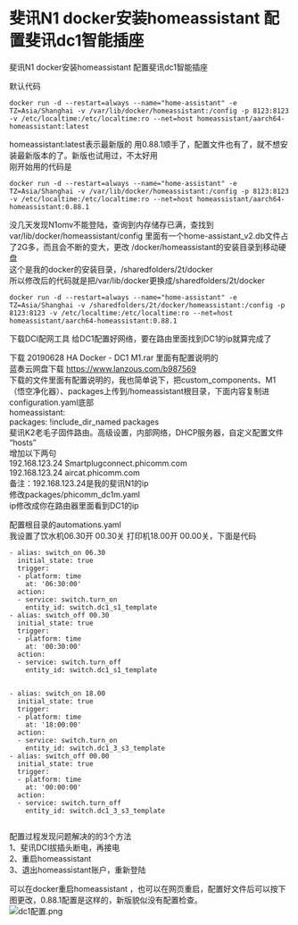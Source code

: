 # 斐讯N1 docker安装homeassistant  配置斐讯dc1智能插座


斐讯N1 docker安装homeassistant  配置斐讯dc1智能插座
 
 默认代码

 
```
docker run -d --restart=always --name="home-assistant" -e TZ=Asia/Shanghai -v /var/lib/docker/homeassistant:/config -p 8123:8123 -v /etc/localtime:/etc/localtime:ro --net=host homeassistant/aarch64-homeassistant:latest

```
<!-- more -->
homeassistant:latest表示最新版的 用0.88.1顺手了，配置文件也有了，就不想安装最新版本的了。新版也试用过，不太好用  
 刚开始用的代码是
 
```
docker run -d --restart=always --name="home-assistant" -e TZ=Asia/Shanghai -v /var/lib/docker/homeassistant:/config -p 8123:8123 -v /etc/localtime:/etc/localtime:ro --net=host homeassistant/aarch64-homeassistant:0.88.1

```
 没几天发现N1omv不能登陆，查询到内存储存已满，查找到var/lib/docker/homeassistant/config 里面有一个home-assistant_v2.db文件占了2G多，而且会不断的变大，更改 /docker/homeassistant的安装目录到移动硬盘  
 这个是我的docker的安装目录，/sharedfolders/2t/docker  
 所以修改后的代码就是把/var/lib/docker更换成/sharedfolders/2t/docker

 
```
docker run -d --restart=always --name="home-assistant" -e TZ=Asia/Shanghai -v /sharedfolders/2t/docker/homeassistant:/config -p 8123:8123 -v /etc/localtime:/etc/localtime:ro --net=host homeassistant/aarch64-homeassistant:0.88.1

```
 下载DCI配网工具
 给DC1配置好网络，要在路由里面找到DC1的ip就算完成了
 
 下载 20190628 HA Docker - DC1 M1.rar 里面有配置说明的  
 蓝奏云网盘下载 https://www.lanzous.com/b987569  
 下载的文件里面有配置说明的，我也简单说下，把custom_components、M1（悟空净化器）、packages上传到/homeassistant根目录，下面内容复制进configuration.yaml底部  
 homeassistant:  
 packages: !include_dir_named packages  
 斐讯K2老毛子固件路由。高级设置，内部网络，DHCP服务器，自定义配置文件 “hosts”  
 增加以下两句  
 192.168.123.24 Smartplugconnect.phicomm.com  
 192.168.123.24 aircat.phicomm.com  
 备注：192.168.123.24是我的斐讯N1的ip  
 修改packages/phicomm_dc1m.yaml  
 ip修改成你在路由器里面看到DC1的ip

 配置根目录的automations.yaml  
 我设置了饮水机06.30开 00.30关 打印机18.00开 00.00关，下面是代码

 
```
- alias: switch_on 06.30
  initial_state: true
  trigger:
  - platform: time
    at: '06:30:00'
  action:
  - service: switch.turn_on 
    entity_id: switch.dc1_s1_template
- alias: switch_off 00.30
  initial_state: true
  trigger:
  - platform: time
    at: '00:30:00'
  action:
  - service: switch.turn_off
    entity_id: switch.dc1_s1_template


- alias: switch_on 18.00
  initial_state: true
  trigger:
  - platform: time
    at: '18:00:00'
  action:
  - service: switch.turn_on
    entity_id: switch.dc1_3_s3_template
- alias: switch_off 00.00
  initial_state: true
  trigger:
  - platform: time
    at: '00:00:00'
  action:
  - service: switch.turn_off
    entity_id: switch.dc1_3_s3_template


```
 配置过程发现问题解决的的3个方法  
 1、斐讯DCI拔插头断电，再接电  
 2、重启homeassistant  
 3、退出homeassistant账户，重新登陆

 可以在docker重启homeassistant ，也可以在网页重启，配置好文件后可以按下图更改，0.88.1配置是这样的，新版貌似没有配置检查。  
 ![dc1配置.png](https://imgconvert.csdnimg.cn/aHR0cHM6Ly9pLmxvbGkubmV0LzIwMTkvMDkvMTYvNzFxSWZnT2N0WFFFckI1LnBuZw?x-oss-process=image/format,png)

   
  
